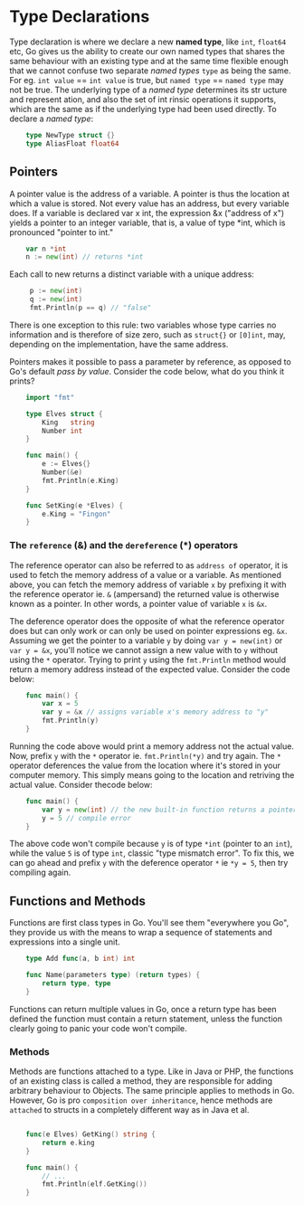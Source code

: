 # Type Declarations

Type declaration is where we declare a new __named type__, like `int`, `float64` etc, Go gives us the ability to create our own named types that shares the same behaviour with an existing type and at the same time flexible enough that we cannot confuse two separate _named types_ `type` as being the same. For eg. `int value` == `int value` is true, but `named type` == `named type` may not be true. The underlying type of a _named type_ determines its str ucture and represent ation, and also the set of int rinsic operations it supports, which are the same as if the underlying type had been used directly. To declare a _named type_:

```go
    type NewType struct {}
    type AliasFloat float64
```

## Pointers

A pointer value is the address of a variable. A pointer is thus the location at which a value is stored. Not every value has an address, but every variable does. If a variable is declared var x int, the expression &x ("address of x") yields a pointer to an integer variable, that is, a value of type *int, which is pronounced "pointer to int."

```go
    var n *int
    n := new(int) // returns *int
```

Each call to new returns a distinct variable with a unique address:

```go
     p := new(int)
     q := new(int)
     fmt.Println(p == q) // "false"
```

There is one exception to this rule: two variables whose type carries no information and is therefore of size zero, such as `struct{}` or `[0]int`, may, depending on the implementation, have the same address.

Pointers makes it possible to pass a parameter by reference, as opposed to Go's default _pass by value_. Consider the code below, what do you think it prints?

```go
    import "fmt"

    type Elves struct {
        King   string
        Number int
    }

    func main() {
        e := Elves{}
        Number(&e)
        fmt.Println(e.King)
    }

    func SetKing(e *Elves) {
        e.King = "Fingon"
    }
```

### The `reference` (&) and the `dereference` (*) operators

The reference operator can also be referred to as `address of` operator, it is used to fetch the memory address of a value or a variable. As mentioned above, you can fetch the memory address of variable `x` by prefixing it with the reference operator ie. `&` (ampersand) the returned value is otherwise known as a pointer. In other words, a pointer value of variable `x` is `&x`.

The deference operator does the opposite of what the reference operator does but can only work or can only be used on pointer expressions eg. `&x`. Assuming we get the pointer to a variable `y` by doing `var y = new(int)` or `var y = &x`, you'll notice we cannot assign a new value with to `y`  without using the `*` operator. Trying to print `y` using the `fmt.Println` method would return a memory address instead of the expected value. Consider the code below:

```go
    func main() {
        var x = 5
        var y = &x // assigns variable x's memory address to "y"
        fmt.Println(y)
    }
```

Running the code above would print a memory address not the actual value. Now, prefix `y` with the `*` operator ie. `fmt.Println(*y)` and try again. The `*` operator deferences the value from the location where it's stored in your computer memory. This simply means going to the location and retriving the actual value. Consider thecode below:

```go
    func main() {
        var y = new(int) // the new built-in function returns a pointer to int ie. "*int"
        y = 5 // compile error
    }
```

The above code won't compile because `y` is of type `*int` (pointer to an `int`), while the value `5` is of type `int`, classic "type mismatch error". To fix this, we can go ahead and prefix `y` with the deference operator `*` ie `*y = 5`, then try compiling again.

## Functions and Methods

Functions are first class types in Go. You'll see them "everywhere you Go", they provide us with the means to wrap a sequence of statements and expressions into a single unit.

```go
    type Add func(a, b int) int

    func Name(parameters type) (return types) {
        return type, type
    }
```

Functions can return multiple values in Go, once a return type has been defined the function must contain a return statement, unless the function clearly going to panic your code won't compile.

### Methods

Methods are functions attached to a type. Like in Java or PHP, the functions of an existing class is called a method, they are responsible for adding arbitrary behaviour to Objects. The same principle applies to methods in Go. However, Go is pro `composition over inheritance`, hence methods are `attached` to structs in a completely different way as in Java et al.

```go

    func(e Elves) GetKing() string {
        return e.king
    }

    func main() {
        // ...
        fmt.Println(elf.GetKing())
    }
```
